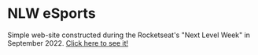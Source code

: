 # NLW eSports
Simple web-site constructed during the Rocketseat's "Next Level Week" in September 2022. <a href="https://lknknm.github.io/nlw-explorer/"> Click here to see it! </a>
